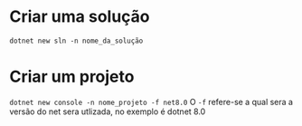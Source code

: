 # Criar uma solução

`dotnet new sln -n nome_da_solução`

# Criar um projeto

`dotnet new console -n nome_projeto -f net8.0` 
O `-f` refere-se a qual sera a versão do net sera utlizada, no exemplo é dotnet 8.0

